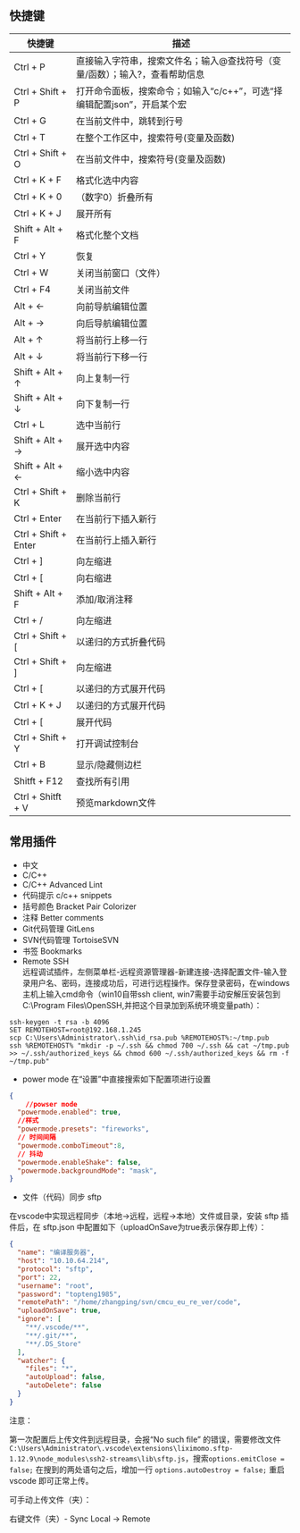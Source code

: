 ## 快捷键

| 快捷键 | 描述 |
| ------ | ------ |
| Ctrl + P | 直接输入字符串，搜索文件名；输入@查找符号（变量/函数）；输入?，查看帮助信息 |
| Ctrl + Shift + P | 打开命令面板，搜索命令；如输入“c/c++”，可选“择编辑配置json”，开启某个宏 |
| Ctrl + G | 在当前文件中，跳转到行号 |
| Ctrl + T | 在整个工作区中，搜索符号(变量及函数) |
| Ctrl + Shift + O | 在当前文件中，搜索符号(变量及函数) |
| Ctrl + K + F | 格式化选中内容 |
| Ctrl + K + 0 | （数字0）折叠所有 |
| Ctrl + K + J | 展开所有 |
| Shift + Alt + F | 格式化整个文档 |
| Ctrl + Y | 恢复 |
| Ctrl + W | 关闭当前窗口（文件）|
| Ctrl + F4 | 关闭当前文件 |
| Alt + ← | 向前导航编辑位置 |
| Alt + → | 向后导航编辑位置 |
| Alt + ↑ | 将当前行上移一行 |
| Alt + ↓ | 将当前行下移一行 |
| Shift + Alt + ↑ | 向上复制一行 |
| Shift + Alt + ↓ | 向下复制一行 |
| Ctrl + L | 选中当前行 |
| Shift + Alt + → | 展开选中内容 |
| Shift + Alt + ← | 缩小选中内容 |
| Ctrl + Shift + K | 删除当前行 |
| Ctrl + Enter | 在当前行下插入新行 |
| Ctrl + Shift + Enter | 在当前行上插入新行 |
| Ctrl + ] | 向左缩进 |
| Ctrl + \[ | 向右缩进 |
| Shift + Alt + F | 添加/取消注释 |
| Ctrl + / | 向左缩进 |
| Ctrl + Shift + \[ | 以递归的方式折叠代码 |
| Ctrl + Shift + ] | 向左缩进 |
| Ctrl + \[ | 以递归的方式展开代码 |
| Ctrl + K + J | 以递归的方式展开代码 |
| Ctrl + \[ | 展开代码 |
| Ctrl + Shift + Y | 打开调试控制台 |
| Ctrl + B | 显示/隐藏侧边栏 |
| Shitft + F12 | 查找所有引用 |
| Ctrl + Shitft + V | 预览markdown文件 |

## 常用插件
* 中文  
* C/C++
* C/C++ Advanced Lint
* 代码提示 c/c++ snippets
* 括号颜色  Bracket Pair Colorizer
* 注释 Better comments
* Git代码管理 GitLens
* SVN代码管理 TortoiseSVN
* 书签 Bookmarks
* Remote SSH  
远程调试插件，左侧菜单栏-远程资源管理器-新建连接-选择配置文件-输入登录用户名、密码，连接成功后，可进行远程操作。保存登录密码，在windows主机上输入cmd命令（win10自带ssh client, win7需要手动安解压安装包到 C:\Program Files\OpenSSH,并把这个目录加到系统环境变量path）：  
```shell
ssh-keygen -t rsa -b 4096
SET REMOTEHOST=root@192.168.1.245
scp C:\Users\Administrator\.ssh\id_rsa.pub %REMOTEHOST%:~/tmp.pub
ssh %REMOTEHOST% "mkdir -p ~/.ssh && chmod 700 ~/.ssh && cat ~/tmp.pub >> ~/.ssh/authorized_keys && chmod 600 ~/.ssh/authorized_keys && rm -f ~/tmp.pub"
```
* power mode
在“设置”中直接搜索如下配置项进行设置
```json
{
    //powser mode   
  "powermode.enabled": true,
  //样式
  "powermode.presets": "fireworks",
  // 时间间隔
  "powermode.comboTimeout":8,
  // 抖动
  "powermode.enableShake": false,
  "powermode.backgroundMode": "mask",
}
```

- 文件（代码）同步 sftp

在vscode中实现远程同步（本地->远程，远程->本地）文件或目录，安装 sftp 插件后，在 sftp.json 中配置如下（uploadOnSave为true表示保存即上传）：

```json
{
  "name": "编译服务器",
  "host": "10.10.64.214",
  "protocol": "sftp",
  "port": 22,
  "username": "root",
  "password": "topteng1985",
  "remotePath": "/home/zhangping/svn/cmcu_eu_re_ver/code",
  "uploadOnSave": true, 
  "ignore": [
​    "**/.vscode/**",
​    "**/.git/**",
​    "**/.DS_Store"
  ],
  "watcher": {
​    "files": "*",
​    "autoUpload": false,
​    "autoDelete": false
  }
}
```

注意：

第一次配置后上传文件到远程目录，会报“No such file” 的错误，需要修改文件`C:\Users\Administrator\.vscode\extensions\liximomo.sftp-1.12.9\node_modules\ssh2-streams\lib\sftp.js`，搜索`options.emitClose = false;` 在搜到的两处语句之后，增加一行 `options.autoDestroy = false;` 重启 vscode 即可正常上传。

可手动上传文件（夹）：

右键文件（夹）- Sync Local -> Remote
